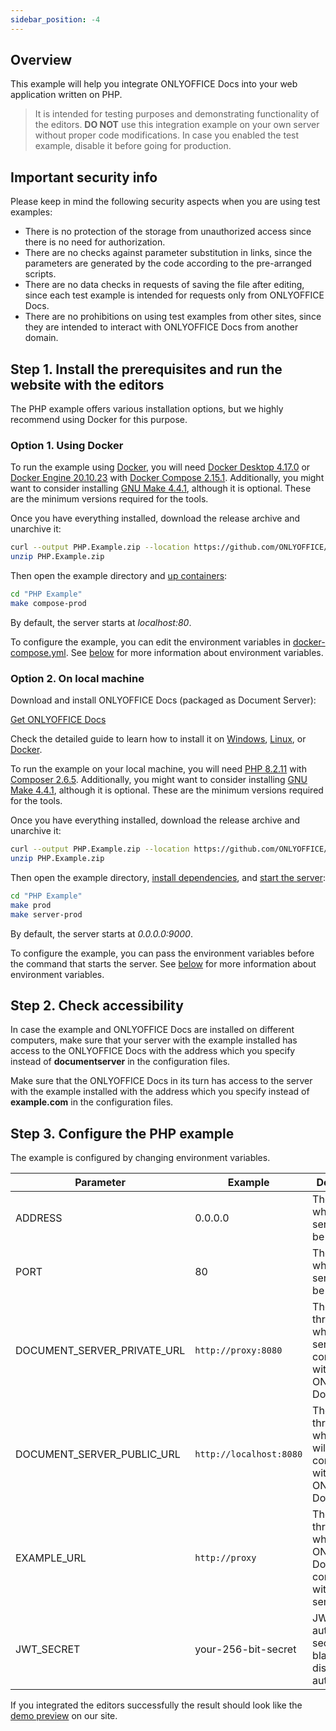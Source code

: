 ```yaml
---
sidebar_position: -4
---
```


## Overview

This example will help you integrate ONLYOFFICE Docs into your web application written on PHP.

> It is intended for testing purposes and demonstrating functionality of the editors. **DO NOT** use this integration example on your own server without proper code modifications. In case you enabled the test example, disable it before going for production.

## Important security info

Please keep in mind the following security aspects when you are using test examples:

- There is no protection of the storage from unauthorized access since there is no need for authorization.
- There are no checks against parameter substitution in links, since the parameters are generated by the code according to the pre-arranged scripts.
- There are no data checks in requests of saving the file after editing, since each test example is intended for requests only from ONLYOFFICE Docs.
- There are no prohibitions on using test examples from other sites, since they are intended to interact with ONLYOFFICE Docs from another domain.

## Step 1. Install the prerequisites and run the website with the editors

The PHP example offers various installation options, but we highly recommend using Docker for this purpose.

### Option 1. Using Docker

To run the example using [Docker](https://www.docker.com/), you will need [Docker Desktop 4.17.0](https://docs.docker.com/desktop/) or [Docker Engine 20.10.23](https://docs.docker.com/engine/) with [Docker Compose 2.15.1](https://docs.docker.com/compose/). Additionally, you might want to consider installing [GNU Make 4.4.1](https://www.gnu.org/software/make/), although it is optional. These are the minimum versions required for the tools.

Once you have everything installed, download the release archive and unarchive it:

``` sh
curl --output PHP.Example.zip --location https://github.com/ONLYOFFICE/document-server-integration/releases/latest/download/PHP.Example.zip
unzip PHP.Example.zip
```

Then open the example directory and [up containers](https://github.com/ONLYOFFICE/document-server-integration/blob/880423545fc0c1f21b004e1c8121a319809f4b72/web/documentserver-example/php/Makefile#L60):

``` sh
cd "PHP Example"
make compose-prod
```

By default, the server starts at *localhost:80*.

To configure the example, you can edit the environment variables in [docker-compose.yml](https://github.com/ONLYOFFICE/document-server-integration/blob/880423545fc0c1f21b004e1c8121a319809f4b72/web/documentserver-example/php/docker-compose.yml). See [below](#step-3-configure-the-php-example) for more information about environment variables.

### Option 2. On local machine

Download and install ONLYOFFICE Docs (packaged as Document Server):

[Get ONLYOFFICE Docs](https://www.onlyoffice.com/download-docs.aspx?from=api#docs-developer)

Check the detailed guide to learn how to install it on [Windows](https://helpcenter.onlyoffice.com/installation/docs-developer-install-windows.aspx?from=api_php_example), [Linux](https://helpcenter.onlyoffice.com/installation/docs-developer-install-ubuntu.aspx?from=api_php_example), or [Docker](https://helpcenter.onlyoffice.com/installation/docs-developer-install-docker.aspx?from=api_php_example).

To run the example on your local machine, you will need [PHP 8.2.11](https://www.php.net/) with [Composer 2.6.5](https://getcomposer.org/). Additionally, you might want to consider installing [GNU Make 4.4.1](https://www.gnu.org/software/make/), although it is optional. These are the minimum versions required for the tools.

Once you have everything installed, download the release archive and unarchive it:

``` sh
curl --output PHP.Example.zip --location https://github.com/ONLYOFFICE/document-server-integration/releases/latest/download/PHP.Example.zip
unzip PHP.Example.zip
```

Then open the example directory, [install dependencies](https://github.com/ONLYOFFICE/document-server-integration/blob/880423545fc0c1f21b004e1c8121a319809f4b72/web/documentserver-example/php/Makefile#L16), and [start the server](https://github.com/ONLYOFFICE/document-server-integration/blob/880423545fc0c1f21b004e1c8121a319809f4b72/web/documentserver-example/php/Makefile#L40):

``` sh
cd "PHP Example"
make prod
make server-prod
```

By default, the server starts at *0.0.0.0:9000*.

To configure the example, you can pass the environment variables before the command that starts the server. See [below](#step-3-configure-the-php-example) for more information about environment variables.

## Step 2. Check accessibility

In case the example and ONLYOFFICE Docs are installed on different computers, make sure that your server with the example installed has access to the ONLYOFFICE Docs with the address which you specify instead of **documentserver** in the configuration files.

Make sure that the ONLYOFFICE Docs in its turn has access to the server with the example installed with the address which you specify instead of **example.com** in the configuration files.

## Step 3. Configure the PHP example

The example is configured by changing environment variables.

| Parameter                      | Example                 | Description                                                             |
| ------------------------------ | ----------------------- | ----------------------------------------------------------------------- |
| ADDRESS                        | 0.0.0.0                 | The address where the server should be started.                         |
| PORT                           | 80                      | The port on which the server should be running.                         |
| DOCUMENT\_SERVER\_PRIVATE\_URL | `http://proxy:8080`     | The URL through which the server will communicate with ONLYOFFICE Docs. |
| DOCUMENT\_SERVER\_PUBLIC\_URL  | `http://localhost:8080` | The URL through which a user will communicate with ONLYOFFICE Docs.     |
| EXAMPLE\_URL                   | `http://proxy`          | The URL through which ONLYOFFICE Docs will communicate with the server. |
| JWT\_SECRET                    | your-256-bit-secret     | JWT authorization secret. Leave blank to disable authorization.         |

If you integrated the editors successfully the result should look like the [demo preview](./language-specific-examples.md#demo-preview) on our site.

